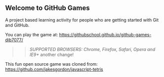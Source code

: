 ## Welcome to GitHub Games

A project based learning activity for people who are getting started with Git and GitHub.

You can play the game at: https://githubschool.github.io/github-games-dib7077/

>> _*SUPPORTED BROWSERS*: Chrome, Firefox, Safari, Opera and IE9+_ another change!

This fun open source game was cloned from: https://github.com/jakesgordon/javascript-tetris
